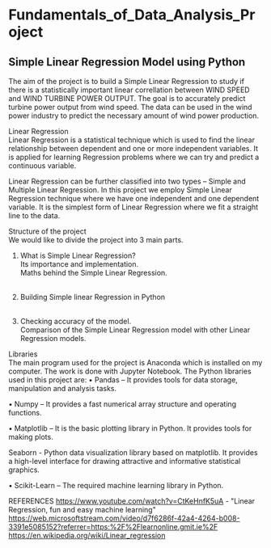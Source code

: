 # Fundamentals_of_Data_Analysis_Project<br>

## Simple Linear Regression Model using Python

The aim of the project is to build a Simple Linear Regression to study if there is a statistically important linear correllation between WIND SPEED and WIND TURBINE POWER OUTPUT. The goal is to accurately predict turbine power output from wind speed. The data can be used in the wind power industry to predict the necessary amount of wind power production.

Linear Regression<br>
Linear Regression is a statistical technique which is used to find the linear relationship between dependent and one or more independent variables. It is applied for learning Regression problems where we can try and predict a continuous variable.

Linear Regression can be further classified into two types – Simple and Multiple Linear Regression. In this project we employ Simple Linear Regression technique where we have one independent and one dependent variable. It is the simplest form of Linear Regression where we fit a straight line to the data.

Structure of the project<br>
We would like to divide the project into 3 main parts.<br>
1. What is Simple Linear Regression?<br>
Its importance and implementation.<br>
Maths behind the Simple Linear Regression.<br><br>

2. Building Simple linear Regression in Python<br><br>

3. Checking accuracy of the model.<br>
Comparison of the Simple Linear Regression model with other Linear Regression models.

Libraries<br>
The main program used for the project is Anaconda which is installed on my computer. The work is done with Jupyter Notebook. The Python libraries used in this project are:
• Pandas – It provides tools for data storage, manipulation and analysis tasks.<br>

• Numpy – It provides a fast numerical array structure and operating functions.<br>

• Matplotlib – It is the basic plotting library in Python. It provides tools for making plots.<br>

Seaborn - Python data visualization library based on matplotlib. It provides a high-level interface for drawing attractive and informative statistical graphics. <br>


• Scikit-Learn – The required machine learning library in Python.






REFERENCES
https://www.youtube.com/watch?v=CtKeHnfK5uA - "Linear Regression, fun and easy machine learning"
https://web.microsoftstream.com/video/d7f6286f-42a4-4264-b008-3391e5085152?referrer=https:%2F%2Flearnonline.gmit.ie%2F
https://en.wikipedia.org/wiki/Linear_regression
